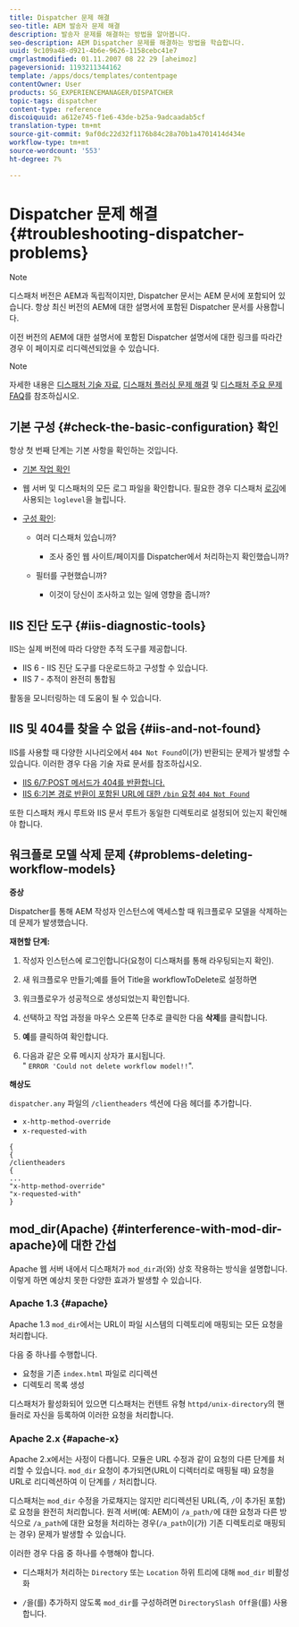 ```yaml
---
title: Dispatcher 문제 해결
seo-title: AEM 발송자 문제 해결
description: 발송자 문제를 해결하는 방법을 알아봅니다.
seo-description: AEM Dispatcher 문제를 해결하는 방법을 학습합니다.
uuid: 9c109a48-d921-4b6e-9626-1158cebc41e7
cmgrlastmodified: 01.11.2007 08 22 29 [aheimoz]
pageversionid: 1193211344162
template: /apps/docs/templates/contentpage
contentOwner: User
products: SG_EXPERIENCEMANAGER/DISPATCHER
topic-tags: dispatcher
content-type: reference
discoiquuid: a612e745-f1e6-43de-b25a-9adcaadab5cf
translation-type: tm+mt
source-git-commit: 9af0dc22d32f1176b84c28a70b1a4701414d434e
workflow-type: tm+mt
source-wordcount: '553'
ht-degree: 7%

---
```



# Dispatcher 문제 해결 {#troubleshooting-dispatcher-problems}

>[!NOTE]
>
>디스패처 버전은 AEM과 독립적이지만, Dispatcher 문서는 AEM 문서에 포함되어 있습니다. 항상 최신 버전의 AEM에 대한 설명서에 포함된 Dispatcher 문서를 사용합니다.
>
>이전 버전의 AEM에 대한 설명서에 포함된 Dispatcher 설명서에 대한 링크를 따라간 경우 이 페이지로 리디렉션되었을 수 있습니다.

>[!NOTE]
>
>자세한 내용은 [디스패처 기술 자료](https://helpx.adobe.com/cq/kb/index/dispatcher.html), [디스패처 플러싱 문제 해결](https://helpx.adobe.com/adobe-cq/kb/troubleshooting-dispatcher-flushing-issues.html) 및 [디스패처 주요 문제 FAQ](dispatcher-faq.md)를 참조하십시오.

## 기본 구성 {#check-the-basic-configuration} 확인

항상 첫 번째 단계는 기본 사항을 확인하는 것입니다.

* [기본 작업 확인](/help/using/dispatcher-configuration.md#confirming-basic-operation)
* 웹 서버 및 디스패처의 모든 로그 파일을 확인합니다. 필요한 경우 디스패처 [로깅](/help/using/dispatcher-configuration.md#logging)에 사용되는 `loglevel`을 늘립니다.

* [구성 확인](/help/using/dispatcher-configuration.md):

   * 여러 디스패처 있습니까?

      * 조사 중인 웹 사이트/페이지를 Dispatcher에서 처리하는지 확인했습니까?
   * 필터를 구현했습니까?

      * 이것이 당신이 조사하고 있는 일에 영향을 줍니까?


## IIS 진단 도구 {#iis-diagnostic-tools}

IIS는 실제 버전에 따라 다양한 추적 도구를 제공합니다.

* IIS 6 - IIS 진단 도구를 다운로드하고 구성할 수 있습니다.
* IIS 7 - 추적이 완전히 통합됨

활동을 모니터링하는 데 도움이 될 수 있습니다.

## IIS 및 404를 찾을 수 없음 {#iis-and-not-found}

IIS를 사용할 때 다양한 시나리오에서 `404 Not Found`이(가) 반환되는 문제가 발생할 수 있습니다. 이러한 경우 다음 기술 자료 문서를 참조하십시오.

* [IIS 6/7:POST 메서드가 404를 반환합니다.](https://helpx.adobe.com/dispatcher/kb/IIS6IsapiFilters.html)
* [IIS 6:기본 경로 반환이 포함된 URL에 대한  `/bin` 요청  `404 Not Found`](https://helpx.adobe.com/dispatcher/kb/RequestsToBinDirectoryFailInIIS6.html)

또한 디스패처 캐시 루트와 IIS 문서 루트가 동일한 디렉토리로 설정되어 있는지 확인해야 합니다.

## 워크플로 모델 삭제 문제 {#problems-deleting-workflow-models}

**증상**

Dispatcher를 통해 AEM 작성자 인스턴스에 액세스할 때 워크플로우 모델을 삭제하는 데 문제가 발생했습니다.

**재현할 단계:**

1. 작성자 인스턴스에 로그인합니다(요청이 디스패처를 통해 라우팅되는지 확인).
1. 새 워크플로우 만들기;예를 들어 Title을 workflowToDelete로 설정하면
1. 워크플로우가 성공적으로 생성되었는지 확인합니다.
1. 선택하고 작업 과정을 마우스 오른쪽 단추로 클릭한 다음 **삭제**&#x200B;를 클릭합니다.

1. **예**&#x200B;를 클릭하여 확인합니다.
1. 다음과 같은 오류 메시지 상자가 표시됩니다.\
   &quot; `ERROR 'Could not delete workflow model!!`&quot;.

**해상도**

`dispatcher.any` 파일의 `/clientheaders` 섹션에 다음 헤더를 추가합니다.

* `x-http-method-override`
* `x-requested-with`

```
{  
{  
/clientheaders  
{  
...  
"x-http-method-override"  
"x-requested-with"  
}
```

## mod_dir(Apache) {#interference-with-mod-dir-apache}에 대한 간섭

Apache 웹 서버 내에서 디스패처가 `mod_dir`과(와) 상호 작용하는 방식을 설명합니다. 이렇게 하면 예상치 못한 다양한 효과가 발생할 수 있습니다.

### Apache 1.3 {#apache}

Apache 1.3 `mod_dir`에서는 URL이 파일 시스템의 디렉토리에 매핑되는 모든 요청을 처리합니다.

다음 중 하나를 수행합니다.

* 요청을 기존 `index.html` 파일로 리디렉션
* 디렉토리 목록 생성

디스패처가 활성화되어 있으면 디스패처는 컨텐트 유형 `httpd/unix-directory`의 핸들러로 자신을 등록하여 이러한 요청을 처리합니다.

### Apache 2.x {#apache-x}

Apache 2.x에서는 사정이 다릅니다. 모듈은 URL 수정과 같이 요청의 다른 단계를 처리할 수 있습니다. `mod_dir` 요청이 추가되면(URL이 디렉터리로 매핑될 때) 요청을 URL로 리디렉션하여 이 단계를  `/` 처리합니다.

디스패처는 `mod_dir` 수정을 가로채지는 않지만 리디렉션된 URL(즉, `/`이 추가된 포함)로 요청을 완전히 처리합니다. 원격 서버(예: AEM)이 `/a_path/`에 대한 요청과 다른 방식으로 `/a_path`에 대한 요청을 처리하는 경우(`/a_path`이(가) 기존 디렉토리로 매핑되는 경우) 문제가 발생할 수 있습니다.

이러한 경우 다음 중 하나를 수행해야 합니다.

* 디스패처가 처리하는 `Directory` 또는 `Location` 하위 트리에 대해 `mod_dir` 비활성화

* `/`을(를) 추가하지 않도록 `mod_dir`를 구성하려면 `DirectorySlash Off`을(를) 사용합니다.
